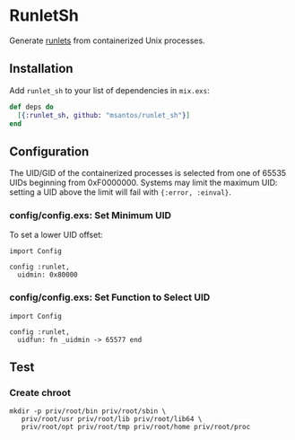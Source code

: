 # RunletSh

Generate [runlets](https://github.com/msantos/runlet) from containerized
Unix processes.

## Installation

Add `runlet_sh` to your list of dependencies in `mix.exs`:

```elixir
def deps do
  [{:runlet_sh, github: "msantos/runlet_sh"}]
end
```

## Configuration

The UID/GID of the containerized processes is selected from one of
65535 UIDs beginning from 0xF0000000. Systems may limit the maximum UID:
setting a UID above the limit will fail with `{:error, :einval}`.

### config/config.exs: Set Minimum UID

To set a lower UID offset:

```
import Config

config :runlet,
  uidmin: 0x80000
```

### config/config.exs: Set Function to Select UID

```
import Config

config :runlet,
  uidfun: fn _uidmin -> 65577 end
```

## Test

### Create chroot

```
mkdir -p priv/root/bin priv/root/sbin \
   priv/root/usr priv/root/lib priv/root/lib64 \
   priv/root/opt priv/root/tmp priv/root/home priv/root/proc
```

